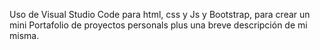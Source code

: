 Uso de Visual Studio Code para html, css y Js y Bootstrap, para crear un mini Portafolio de proyectos personals plus una breve descripción de mi misma.
